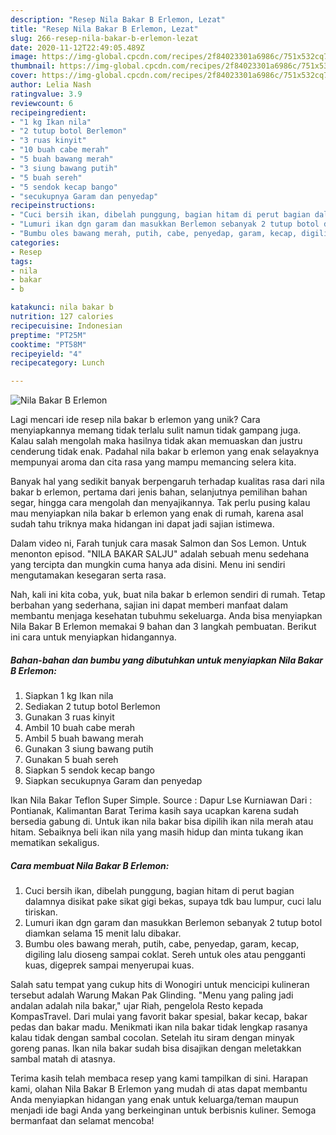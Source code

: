 ```yaml
---
description: "Resep Nila Bakar B Erlemon, Lezat"
title: "Resep Nila Bakar B Erlemon, Lezat"
slug: 266-resep-nila-bakar-b-erlemon-lezat
date: 2020-11-12T22:49:05.489Z
image: https://img-global.cpcdn.com/recipes/2f84023301a6986c/751x532cq70/nila-bakar-b-erlemon-foto-resep-utama.jpg
thumbnail: https://img-global.cpcdn.com/recipes/2f84023301a6986c/751x532cq70/nila-bakar-b-erlemon-foto-resep-utama.jpg
cover: https://img-global.cpcdn.com/recipes/2f84023301a6986c/751x532cq70/nila-bakar-b-erlemon-foto-resep-utama.jpg
author: Lelia Nash
ratingvalue: 3.9
reviewcount: 6
recipeingredient:
- "1 kg Ikan nila"
- "2 tutup botol Berlemon"
- "3 ruas kinyit"
- "10 buah cabe merah"
- "5 buah bawang merah"
- "3 siung bawang putih"
- "5 buah sereh"
- "5 sendok kecap bango"
- "secukupnya Garam dan penyedap"
recipeinstructions:
- "Cuci bersih ikan, dibelah punggung, bagian hitam di perut bagian dalamnya disikat pake sikat gigi bekas, supaya tdk bau lumpur, cuci lalu tiriskan."
- "Lumuri ikan dgn garam dan masukkan Berlemon sebanyak 2 tutup botol diamkan selama 15 menit lalu dibakar."
- "Bumbu oles bawang merah, putih, cabe, penyedap, garam, kecap, digiling lalu dioseng sampai coklat. Sereh untuk oles atau pengganti kuas, digeprek sampai menyerupai kuas."
categories:
- Resep
tags:
- nila
- bakar
- b

katakunci: nila bakar b 
nutrition: 127 calories
recipecuisine: Indonesian
preptime: "PT25M"
cooktime: "PT58M"
recipeyield: "4"
recipecategory: Lunch

---
```



![Nila Bakar B Erlemon](https://img-global.cpcdn.com/recipes/2f84023301a6986c/751x532cq70/nila-bakar-b-erlemon-foto-resep-utama.jpg)

Lagi mencari ide resep nila bakar b erlemon yang unik? Cara menyiapkannya memang tidak terlalu sulit namun tidak gampang juga. Kalau salah mengolah maka hasilnya tidak akan memuaskan dan justru cenderung tidak enak. Padahal nila bakar b erlemon yang enak selayaknya mempunyai aroma dan cita rasa yang mampu memancing selera kita.

Banyak hal yang sedikit banyak berpengaruh terhadap kualitas rasa dari nila bakar b erlemon, pertama dari jenis bahan, selanjutnya pemilihan bahan segar, hingga cara mengolah dan menyajikannya. Tak perlu pusing kalau mau menyiapkan nila bakar b erlemon yang enak di rumah, karena asal sudah tahu triknya maka hidangan ini dapat jadi sajian istimewa.

Dalam video ni, Farah tunjuk cara masak Salmon dan Sos Lemon. Untuk menonton episod. &#34;NILA BAKAR SALJU&#34; adalah sebuah menu sedehana yang tercipta dan mungkin cuma hanya ada disini. Menu ini sendiri mengutamakan kesegaran serta rasa.


Nah, kali ini kita coba, yuk, buat nila bakar b erlemon sendiri di rumah. Tetap berbahan yang sederhana, sajian ini dapat memberi manfaat dalam membantu menjaga kesehatan tubuhmu sekeluarga. Anda bisa menyiapkan Nila Bakar B Erlemon memakai 9 bahan dan 3 langkah pembuatan. Berikut ini cara untuk menyiapkan hidangannya.

<!--inarticleads1-->

##### Bahan-bahan dan bumbu yang dibutuhkan untuk menyiapkan Nila Bakar B Erlemon:

1. Siapkan 1 kg Ikan nila
1. Sediakan 2 tutup botol Berlemon
1. Gunakan 3 ruas kinyit
1. Ambil 10 buah cabe merah
1. Ambil 5 buah bawang merah
1. Gunakan 3 siung bawang putih
1. Gunakan 5 buah sereh
1. Siapkan 5 sendok kecap bango
1. Siapkan secukupnya Garam dan penyedap


Ikan Nila Bakar Teflon Super Simple. Source : Dapur Lse Kurniawan Dari : Pontianak, Kalimantan Barat Terima kasih saya ucapkan karena sudah bersedia gabung di. Untuk ikan nila bakar bisa dipilih ikan nila merah atau hitam. Sebaiknya beli ikan nila yang masih hidup dan minta tukang ikan mematikan sekaligus. 

<!--inarticleads2-->

##### Cara membuat Nila Bakar B Erlemon:

1. Cuci bersih ikan, dibelah punggung, bagian hitam di perut bagian dalamnya disikat pake sikat gigi bekas, supaya tdk bau lumpur, cuci lalu tiriskan.
1. Lumuri ikan dgn garam dan masukkan Berlemon sebanyak 2 tutup botol diamkan selama 15 menit lalu dibakar.
1. Bumbu oles bawang merah, putih, cabe, penyedap, garam, kecap, digiling lalu dioseng sampai coklat. Sereh untuk oles atau pengganti kuas, digeprek sampai menyerupai kuas.


Salah satu tempat yang cukup hits di Wonogiri untuk mencicipi kulineran tersebut adalah Warung Makan Pak Glinding. &#34;Menu yang paling jadi andalan adalah nila bakar,&#34; ujar Riah, pengelola Resto kepada KompasTravel. Dari mulai yang favorit bakar spesial, bakar kecap, bakar pedas dan bakar madu. Menikmati ikan nila bakar tidak lengkap rasanya kalau tidak dengan sambal cocolan. Setelah itu siram dengan minyak goreng panas. Ikan nila bakar sudah bisa disajikan dengan meletakkan sambal matah di atasnya. 

Terima kasih telah membaca resep yang kami tampilkan di sini. Harapan kami, olahan Nila Bakar B Erlemon yang mudah di atas dapat membantu Anda menyiapkan hidangan yang enak untuk keluarga/teman maupun menjadi ide bagi Anda yang berkeinginan untuk berbisnis kuliner. Semoga bermanfaat dan selamat mencoba!

